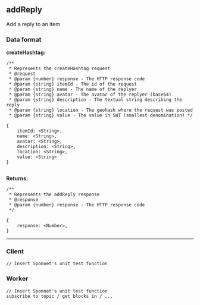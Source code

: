 ## <a name="addReply"></a> addReply

Add a reply to an item 
### Data format

**createHashtag:**

```
/**
 * Represents the createHashtag request
 * @request
 * @param {number} response - The HTTP response code
 * @param {string} itemId - The id of the request
 * @param {string} name - The name of the replyer 
 * @param {string} avatar - The avatar of the replyer (base64)
 * @param {string} description - The textual string describing the reply
 * @param {string} location - The geohash where the request was posted
 * @param {string} value - The value in SWT (smallest denomination) */

{
	itemId: <String>,
	name: <String>, 
	avatar: <String>,
	description: <String>,
	location: <String>,
	value: <String>
}


```

**Returns:**

```
/**
 * Represents the addReply response
 * @response
 * @param {number} response - The HTTP response code
 */
 
{ 
	response: <Number>,   
}
```

---

### Client
```
// Insert Sponnet's unit test function
```

### Worker
```
// Insert Sponnet's unit test function
subscribe to topic / get blocks in / ...

```




